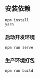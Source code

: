 ## 安装依赖
```
npm install
yarn
```

### 启动开发环境
```
npm run serve
```

### 生产环境打包
```
npm run build
```
